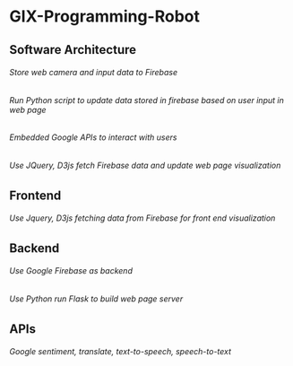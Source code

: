 # GIX-Programming-Robot

## Software Architecture
  ###### Store web camera and input data to Firebase
###### Run Python script to update data stored in firebase based on user input in web page
  ###### Embedded Google APIs to interact with users
  ###### Use JQuery, D3js fetch Firebase data and update web page visualization

## Frontend
  ###### Use Jquery, D3js fetching data from Firebase for front end visualization 

## Backend
  ###### Use Google Firebase as backend
  ###### Use Python run Flask to build web page server 

## APIs
###### Google sentiment, translate, text-to-speech, speech-to-text
  
